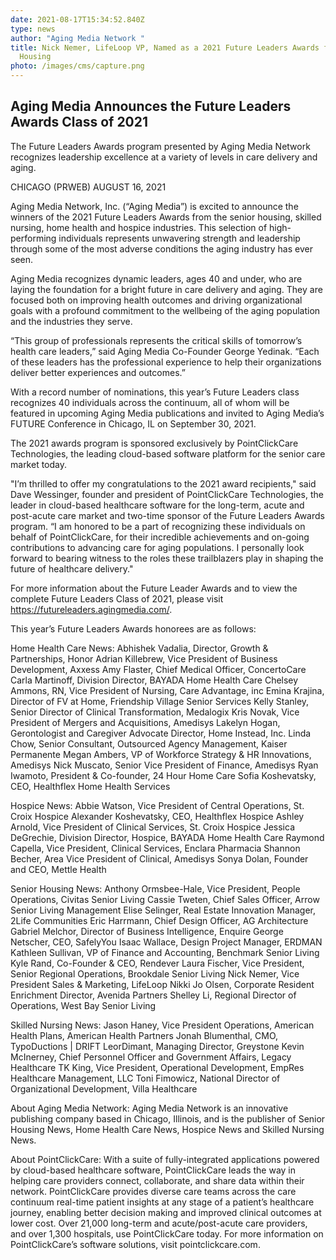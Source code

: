 ```yaml
---
date: 2021-08-17T15:34:52.840Z
type: news
author: "Aging Media Network "
title: Nick Nemer, LifeLoop VP, Named as a 2021 Future Leaders Awards for Senior
  Housing
photo: /images/cms/capture.png
---
```

## Aging Media Announces the Future Leaders Awards Class of 2021



	
The Future Leaders Awards program presented by Aging Media Network recognizes leadership excellence at a variety of levels in care delivery and aging.



CHICAGO (PRWEB) AUGUST 16, 2021

Aging Media Network, Inc. (“Aging Media”) is excited to announce the winners of the 2021 Future Leaders Awards from the senior housing, skilled nursing, home health and hospice industries. This selection of high-performing individuals represents unwavering strength and leadership through some of the most adverse conditions the aging industry has ever seen.

Aging Media recognizes dynamic leaders, ages 40 and under, who are laying the foundation for a bright future in care delivery and aging. They are focused both on improving health outcomes and driving organizational goals with a profound commitment to the wellbeing of the aging population and the industries they serve.

“This group of professionals represents the critical skills of tomorrow’s health care leaders,” said Aging Media Co-Founder George Yedinak. “Each of these leaders has the professional experience to help their organizations deliver better experiences and outcomes.”

With a record number of nominations, this year’s Future Leaders class recognizes 40 individuals across the continuum, all of whom will be featured in upcoming Aging Media publications and invited to Aging Media’s FUTURE Conference in Chicago, IL on September 30, 2021.

The 2021 awards program is sponsored exclusively by PointClickCare Technologies, the leading cloud-based software platform for the senior care market today.

"I’m thrilled to offer my congratulations to the 2021 award recipients," said Dave Wessinger, founder and president of PointClickCare Technologies, the leader in cloud-based healthcare software for the long-term, acute and post-acute care market and two-time sponsor of the Future Leaders Awards program. “I am honored to be a part of recognizing these individuals on behalf of PointClickCare, for their incredible achievements and on-going contributions to advancing care for aging populations. I personally look forward to bearing witness to the roles these trailblazers play in shaping the future of healthcare delivery."

For more information about the Future Leader Awards and to view the complete Future Leaders Class of 2021, please visit https://futureleaders.agingmedia.com/.

This year’s Future Leaders Awards honorees are as follows:

Home Health Care News:
Abhishek Vadalia, Director, Growth & Partnerships, Honor
Adrian Killebrew, Vice President of Business Development, Axxess
Amy Flaster, Chief Medical Officer, ConcertoCare
Carla Martinoff, Division Director, BAYADA Home Health Care
Chelsey Ammons, RN, Vice President of Nursing, Care Advantage, inc
Emina Krajina, Director of FV at Home, Friendship Village Senior Services
Kelly Stanley, Senior Director of Clinical Transformation, Medalogix
Kris Novak, Vice President of Mergers and Acquisitions, Amedisys
Lakelyn Hogan, Gerontologist and Caregiver Advocate Director, Home Instead, Inc.
Linda Chow, Senior Consultant, Outsourced Agency Management, Kaiser Permanente
Megan Ambers, VP of Workforce Strategy & HR Innovations, Amedisys
Nick Muscato, Senior Vice President of Finance, Amedisys
Ryan Iwamoto, President & Co-founder, 24 Hour Home Care
Sofia Koshevatsky, CEO, Healthflex Home Health Services

Hospice News:
Abbie Watson, Vice President of Central Operations, St. Croix Hospice
Alexander Koshevatsky, CEO, Healthflex Hospice
Ashley Arnold, Vice President of Clinical Services, St. Croix Hospice
Jessica DeGrechie, Division Director, Hospice, BAYADA Home Health Care
Raymond Capella, Vice President, Clinical Services, Enclara Pharmacia
Shannon Becher, Area Vice President of Clinical, Amedisys
Sonya Dolan, Founder and CEO, Mettle Health

Senior Housing News:
Anthony Ormsbee-Hale, Vice President, People Operations, Civitas Senior Living
Cassie Tweten, Chief Sales Officer, Arrow Senior Living Management
Elise Selinger, Real Estate Innovation Manager, 2Life Communities
Eric Harrmann, Chief Design Officer, AG Architecture
Gabriel Melchor, Director of Business Intelligence, Enquire
George Netscher, CEO, SafelyYou
Isaac Wallace, Design Project Manager, ERDMAN
Kathleen Sullivan, VP of Finance and Accounting, Benchmark Senior Living
Kyle Rand, Co-Founder & CEO, Rendever
Laura Fischer, Vice President, Senior Regional Operations, Brookdale Senior Living
Nick Nemer, Vice President Sales & Marketing, LifeLoop
Nikki Jo Olsen, Corporate Resident Enrichment Director, Avenida Partners
Shelley Li, Regional Director of Operations, West Bay Senior Living

Skilled Nursing News:
Jason Haney, Vice President Operations, American Health Plans, American Health Partners
Jonah Blumenthal, CMO, TypoDuctions | DRIFT
LeorDimant, Managing Director, Greystone
Kevin McInerney, Chief Personnel Officer and Government Affairs, Legacy Healthcare
TK King, Vice President, Operational Development, EmpRes Healthcare Management, LLC
Toni Fimowicz, National Director of Organizational Development, Villa Healthcare

About Aging Media Network:
Aging Media Network is an innovative publishing company based in Chicago, Illinois, and is the publisher of Senior Housing News, Home Health Care News, Hospice News and Skilled Nursing News.

About PointClickCare:
With a suite of fully-integrated applications powered by cloud-based healthcare software, PointClickCare leads the way in helping care providers connect, collaborate, and share data within their network. PointClickCare provides diverse care teams across the care continuum real-time patient insights at any stage of a patient’s healthcare journey, enabling better decision making and improved clinical outcomes at lower cost. Over 21,000 long-term and acute/post-acute care providers, and over 1,300 hospitals, use PointClickCare today. For more information on PointClickCare’s software solutions, visit pointclickcare.com.